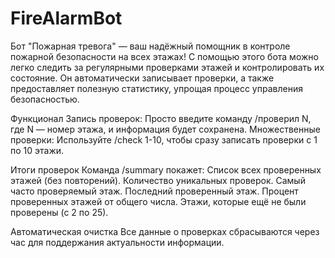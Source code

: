 # FireAlarmBot

Бот "Пожарная тревога" — ваш надёжный помощник в контроле пожарной безопасности на всех этажах!
С помощью этого бота можно легко следить за регулярными проверками этажей и контролировать их состояние.
Он автоматически записывает проверки, а также предоставляет полезную статистику, упрощая процесс управления безопасностью.

Функционал
	Запись проверок: Просто введите команду /проверил N, где N — номер этажа, и информация будет сохранена.
	Множественные проверки: Используйте /check 1-10, чтобы сразу записать проверки с 1 по 10 этажи.

Итоги проверок
	Команда /summary покажет:
	Список всех проверенных этажей (без повторений).
	Количество уникальных проверок.
	Самый часто проверяемый этаж.
	Последний проверенный этаж.
	Процент проверенных этажей от общего числа.
	Этажи, которые ещё не были проверены (с 2 по 25).

Автоматическая очистка
	Все данные о проверках сбрасываются через час для поддержания актуальности информации.

